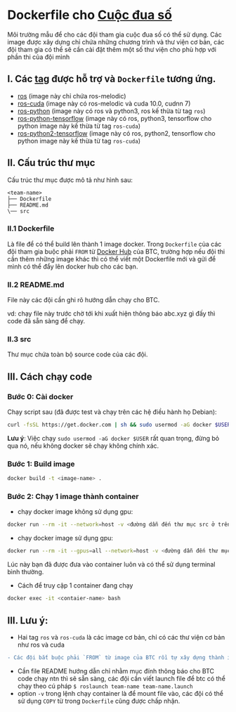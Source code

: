 # Dockerfile cho [Cuộc đua số](https://cuocduaso.fpt.com.vn) 

Môi trường mẫu để cho các đội tham gia cuộc đua số có thể sử dụng. 
Các image được xây dựng chỉ chứa những chương trình và thư viện cơ bản,
các đội tham gia có thể sẽ cần cài đặt thêm một số thư viện cho phù hợp
với phần thi của đội mình

## I. Các [tag](https://hub.docker.com/r/dungpb/dira_ros/tags) được hỗ trợ và `Dockerfile` tương ứng.

- [ros](https://github.com/badungphan99/dira_docker_ros/blob/master/ros/Dockerfile) (image này chỉ chứa ros-melodic)
- [ros-cuda](https://github.com/badungphan99/dira_docker_ros/blob/master/ros-cuda/Dockerfile) (image này có ros-melodic và cuda 10.0, cudnn 7)
- [ros-python](https://github.com/badungphan99/dira_docker_ros/blob/master/ros-python/Dockerfile) (image này có ros và python3, ros kế thừa từ tag `ros`)
- [ros-python-tensorflow](https://github.com/badungphan99/dira_docker_ros/blob/master/ros-python-tensorflow/Dockerfile) (image này có ros, python3, tensorflow cho python image này kế thừa từ tag `ros-cuda`)
- [ros-python2-tensorflow](https://github.com/badungphan99/dira_docker_ros/blob/master/ros-python2-tensorflow/Dockerfile) (image này có ros, python2, tensorflow cho python image này kế thừa từ tag `ros-cuda`)

## II. Cấu trúc thư mục

Cấu trúc thư mục được mô tả như hình sau:
```
<team-name>
├── Dockerfile
├── README.md
\── src
```

### II.1 Dockerfile

Là file để có thể build lên thành 1 image docker.
Trong `Dockerfile` của các đội tham gia buộc phải `FROM` từ [Docker Hub](https://hub.docker.com/r/dungpb/dira_ros) của BTC, 
trường hợp nếu đội thi cần thêm những image khác thì có thể viết một Dockerfile mới 
và gửi để mình có thể đẩy lên docker hub cho các  bạn.

### II.2 README.md

File này các đội cần ghi rõ hướng dẫn chạy cho BTC.

vd: chạy file này trước chờ tới khi xuất hiện thông báo abc.xyz gì đấy thì code đã sẵn sàng để chạy.

### II.3 src

Thư mục chứa toàn bộ source code của các đội.

## III. Cách chạy code

### Bước 0: Cài docker
Chạy script sau (đã được test và chạy trên các hệ điều hành họ Debian):
```bash
curl -fsSL https://get.docker.com | sh && sudo usermod -aG docker $USER
```
**Lưu ý**: Việc chạy `sudo usermod -aG docker $USER` rất quan trọng, đừng bỏ qua nó, nếu không docker sẽ chạy không chính xác.

### Bước 1: Build image

```bash
docker build -t <image-name> .
```

### Bước 2: Chạy 1 image thành container
- chạy docker image không sử dụng gpu:

```bash
docker run --rm -it --network=host -v <đường dẫn đến thư mục src ở trên>:/catkin_ws/src --name <team-name> <image-name> bash
```

- chạy docker image sử dụng gpu:

```bash
docker run --rm -it --gpus=all --network=host -v <đường dẫn đến thư mục src ở trên>:/catkin_ws/src --name <team-name> <image-name> bash
```

Lúc này bạn đã được đưa vào container luôn và có thể sử dụng terminal bình thường.

- Cách để truy cập 1 container đang chạy

```bash
docker exec -it <contaier-name> bash
```

## III. Lưu ý:

- Hai tag `ros` và `ros-cuda` là các image cơ bản, chỉ có các thư viện cơ bản như ros và cuda
```diff
- Các đội bắt buộc phải `FROM` từ image của BTC rồi tự xây dựng thành image của đội mình
```
- Cần file README hướng dẫn chỉ nhằm mục đính thông báo cho BTC code chạy ntn thì sẽ sẵn sàng, các đội cần viết launch file 
để btc có thể chạy theo cú pháp `$ roslaunch team-name team-name.launch`
- option `-v` trong lệnh chạy container là để mount file vào, các đội có thể sử dụng `COPY` từ trong `Dockerfile` cũng được chấp nhận.
